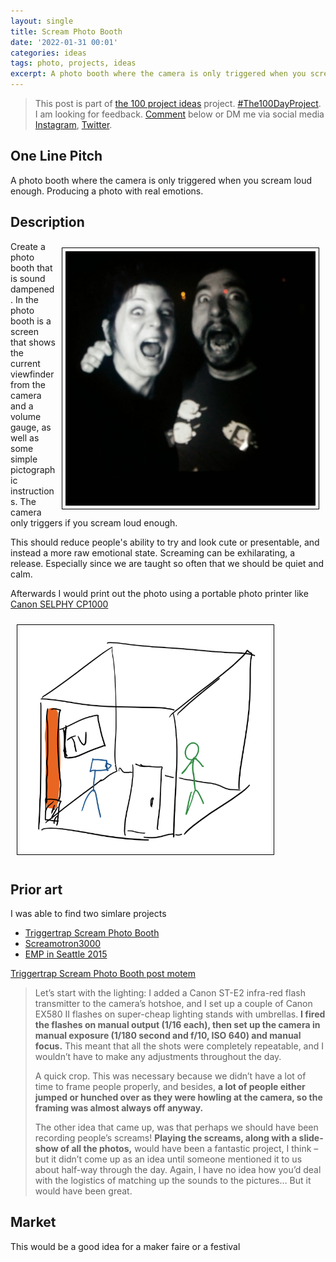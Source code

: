 ```yaml
---
layout: single
title: Scream Photo Booth 
date: '2022-01-31 00:01'
categories: ideas
tags: photo, projects, ideas
excerpt: A photo booth where the camera is only triggered when you scream loud enough. Producing a photo with real emotions
---
```


> This post is part of [the 100 project ideas](https://blog.abluestar.com/projects/2023-100-ideas/) project. [#The100DayProject](https://www.the100dayproject.org/). I am looking for feedback. <a href='#utterances-comments'>Comment</a> below or DM me via social media <a href="https://instagram.com/funvill" rel="nofollow noopener noreferrer"><i class="fab fa-fw fa-instagram" aria-hidden="true"></i><span class="label">Instagram</span></a>, <a href="https://twitter.com/funvill" rel="nofollow noopener noreferrer"><i class="fab fa-fw fa-twitter" aria-hidden="true"></i><span class="label">Twitter</span></a>.

## One Line Pitch

A photo booth where the camera is only triggered when you scream loud enough. Producing a photo with real emotions.

## Description

<img src="/public/uploads/2023/screeming.png" alt="Screaming" style="float: right; margin: 10px; max-width: 400px; border: 1px solid black; padding: 5px"/>Create a photo booth that is sound dampened. In the photo booth is a screen that shows the current viewfinder from the camera and a volume gauge, as well as some simple pictographic instructions. The camera only triggers if you scream loud enough.

This should reduce people's ability to try and look cute or presentable, and instead a more raw emotional state. Screaming can be exhilarating, a release. Especially since we are taught so often that we should be quiet and calm.

Afterwards I would print out the photo using a portable photo printer like [Canon SELPHY CP1000](https://en.canon-me.com/for_home/product_finder/printers/direct_photo/selphy_cp1000/)

<img src="/public/uploads/2023/scream-photo-booth-drawing.png" alt="scream-photo-booth-drawing" style="margin: 10px; max-width: 400px; border: 1px solid black; padding: 5px"/>

## Prior art

I was able to find two simlare projects

- [Triggertrap Scream Photo Booth](https://tethertools.com/blog/create-a-wild-and-unique-event-experience-with-a-scream-photo-booth/)
- [Screamotron3000](https://petapixel.com/2012/06/13/scream-portraits-shot-using-a-photo-booth-triggered-by-sound/)
- [EMP in Seattle 2015](https://www.instagram.com/explore/tags/screambooth/)

[Triggertrap Scream Photo Booth post motem](https://www.diyphotography.net/how-build-scream-triggered-photobooth/)

> Let’s start with the lighting: I added a Canon ST-E2 infra-red flash transmitter to the camera’s hotshoe, and I set up a couple of Canon EX580 II flashes on super-cheap lighting stands with umbrellas. **I fired the flashes on manual output (1/16 each), then set up the camera in manual exposure (1/180 second and f/10, ISO 640) and manual focus.** This meant that all the shots were completely repeatable, and I wouldn’t have to make any adjustments throughout the day.
>
> A quick crop. This was necessary because we didn’t have a lot of time to frame people properly, and besides, **a lot of people either jumped or hunched over as they were howling at the camera, so the framing was almost always off anyway.**
>
> The other idea that came up, was that perhaps we should have been recording people’s screams! **Playing the screams, along with a slide-show of all the photos,** would have been a fantastic project, I think – but it didn’t come up as an idea until someone mentioned it to us about half-way through the day. Again, I have no idea how you’d deal with the logistics of matching up the sounds to the pictures… But it would have been great.
>

## Market

This would be a good idea for a maker faire or a festival

